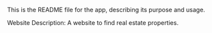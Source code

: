 This is the README file for the app, describing its purpose and usage.

Website Description: A website to find real estate properties.